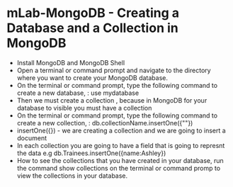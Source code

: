 # mLab-MongoDB - Creating a Database and a Collection in MongoDB

- Install MongoDB and MongoDB Shell 
- Open a terminal or command prompt and navigate to the directory where you want to create your MongoDB database.
- On the terminal or command prompt, type the following command to create a new database, : use mydatabase
- Then we must create a collection , because in MongoDB for your database to visible you must have a collection
- On the terminal or command prompt, type the following command to create a new collection, : db.collectionName.insertOne({""})
- insertOne({}) - we are creating a collection and we are going to insert a document
- In each collection you are going to have a field that is going to represnt the data e.g db.Trainees.insertOne({name:Ashley})
- How to see the collections that you have created in your database, run the command show collections on the terminal or command promp to view the collections in your database.

